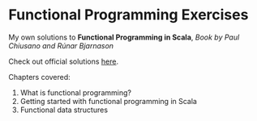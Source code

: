 # Functional Programming Exercises

My own solutions to **Functional Programming in Scala**, *Book by Paul Chiusano and Rúnar Bjarnason*

Check out official solutions [here](https://github.com/fpinscala/fpinscala/tree/master/answerkey).

Chapters covered:
  1. What is functional programming?
  2. Getting started with functional programming in Scala
  3. Functional data structures
